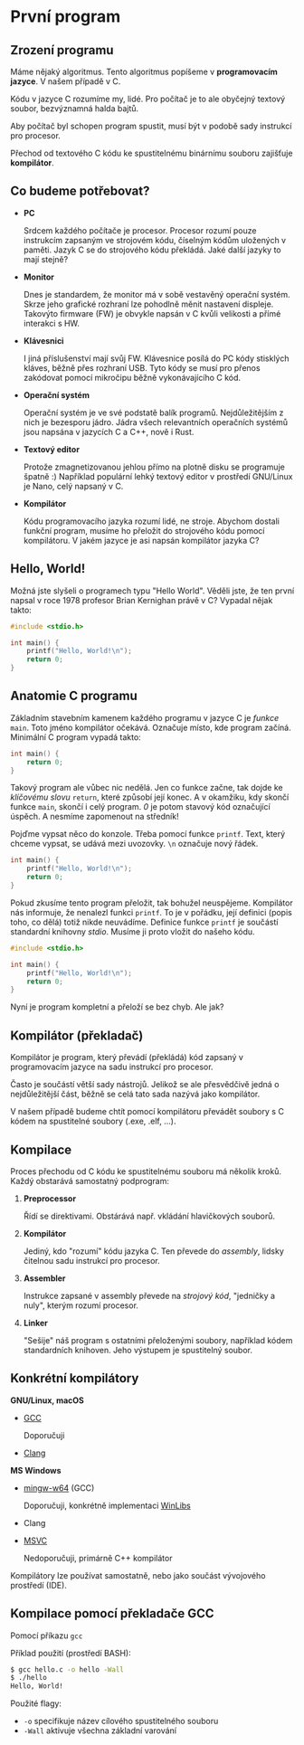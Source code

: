 # První program

## Zrození programu

Máme nějaký algoritmus. Tento algoritmus popíšeme v **programovacím jazyce**. V našem případě v C.

Kódu v jazyce C rozumíme my, lidé. Pro počítač je to ale obyčejný textový soubor, bezvýznamná halda bajtů.

Aby počítač byl schopen program spustit, musí být v podobě sady instrukcí pro procesor.

Přechod od textového C kódu ke spustitelnému binárnímu souboru zajišťuje **kompilátor**.

## Co budeme potřebovat?

- **PC**
  
  Srdcem každého počítače je procesor. Procesor rozumí pouze instrukcím zapsaným ve strojovém kódu, číselným kódům uložených v paměti. Jazyk C se do strojového kódu překládá. Jaké další jazyky to mají stejně?

- **Monitor**
  
  Dnes je standardem, že monitor má v sobě vestavěný operační systém. Skrze jeho grafické rozhraní lze pohodlně měnit nastavení displeje. Takovýto firmware (FW) je obvykle napsán v C kvůli velikosti a přímé interakci s HW.

- **Klávesnici**
  
	I jiná příslušenství mají svůj FW. Klávesnice posílá do PC kódy stisklých kláves, běžně přes rozhraní USB. Tyto kódy se musí pro přenos zakódovat pomocí mikročipu běžně vykonávajícího C kód.

- **Operační systém**
  
  	Operační systém je ve své podstatě balík programů. Nejdůležitějším z nich je bezesporu jádro. Jádra všech relevantních operačních systémů jsou napsána v jazycích C a C++, nově i Rust.

- **Textový editor**
  
  Protože zmagnetizovanou jehlou přímo na plotně disku se programuje špatně :) Například populární lehký textový editor v prostředí GNU/Linux je Nano, celý napsaný v C.

- **Kompilátor**
  
  Kódu programovacího jazyka rozumí lidé, ne stroje. Abychom dostali funkční program, musíme ho přeložit do strojového kódu pomocí kompilátoru. V jakém jazyce je asi napsán kompilátor jazyka C?

## Hello, World!

Možná jste slyšeli o programech typu "Hello World". Věděli jste, že ten první napsal v roce 1978 profesor Brian Kernighan právě v C? Vypadal nějak takto:
```c
#include <stdio.h>

int main() {
	printf("Hello, World!\n");
	return 0;
}
```

## Anatomie C programu

Základním stavebním kamenem každého programu v jazyce C je *funkce* `main`. Toto jméno kompilátor očekává. Označuje místo, kde program začíná. Minimální C program vypadá takto:

```c
int main() {
	return 0;
}
```

Takový program ale vůbec nic nedělá. Jen co funkce začne, tak dojde ke *klíčovému slovu* `return`, které způsobí její konec. A v okamžiku, kdy skončí funkce `main`, skončí i celý program. *0* je potom stavový kód označující úspěch. A nesmíme zapomenout na středník!

Pojďme vypsat něco do konzole. Třeba pomocí funkce `printf`. Text, který chceme vypsat, se udává mezi uvozovky. `\n` označuje nový řádek.

```c
int main() {
	printf("Hello, World!\n");
	return 0;
}
```

Pokud zkusíme tento program přeložit, tak bohužel neuspějeme. Kompilátor nás informuje, že nenalezl funkci `printf`. To je v pořádku, její definici (popis toho, co dělá) totiž nikde neuvádíme. Definice funkce `printf` je součástí standardní knihovny *stdio*. Musíme ji proto vložit do našeho kódu.

```c
#include <stdio.h>

int main() {
	printf("Hello, World!\n");
	return 0;
}
```

Nyní je program kompletní a přeloží se bez chyb. Ale jak?

## Kompilátor (překladač)

Kompilátor je program, který převádí (překládá) kód zapsaný v programovacím jazyce na sadu instrukcí pro procesor.

Často je součástí větší sady nástrojů. Jelikož se ale přesvědčivě jedná o nejdůležitější část, běžně se celá tato sada nazývá jako kompilátor.

V našem případě budeme chtít pomocí kompilátoru převádět soubory s C kódem na spustitelné soubory (.exe, .elf, ...).

## Kompilace

Proces přechodu od C kódu ke spustitelnému souboru má několik kroků. Každý obstarává samostatný podprogram:

1. **Preprocessor**
   
	Řídí se direktivami. Obstárává např. vkládání hlavičkových souborů.

2. **Kompilátor**
   
	Jediný, kdo "rozumí" kódu jazyka C. Ten převede do *assembly*, lidsky čitelnou sadu instrukcí pro procesor.

3. **Assembler**
   
	Instrukce zapsané v assembly převede na *strojový kód*, "jedničky a nuly", kterým rozumí procesor.

4. **Linker**

	"Sešije" náš program s ostatními přeloženými soubory, například kódem standardních knihoven. Jeho výstupem je spustitelný soubor.

## Konkrétní kompilátory

**GNU/Linux, macOS**

- [GCC](https://gcc.gnu.org/)

	Doporučuji

- [Clang](https://clang.llvm.org/)

**MS Windows**

- [mingw-w64](https://www.mingw-w64.org/) (GCC)

	Doporučuji, konkrétně implementaci [WinLibs](https://winlibs.com/)

- Clang
- [MSVC](https://visualstudio.microsoft.com/vs/features/cplusplus/)

	Nedoporučuji, primárně C++ kompilátor

Kompilátory lze používat samostatně, nebo jako součást vývojového prostředí (IDE).

## Kompilace pomocí překladače GCC

Pomocí příkazu `gcc`

Příklad použití (prostředí BASH):
```bash
$ gcc hello.c -o hello -Wall
$ ./hello
Hello, World!
```

Použité flagy:

- `-o` specifikuje název cílového spustitelného souboru
- `-Wall` aktivuje všechna základní varování